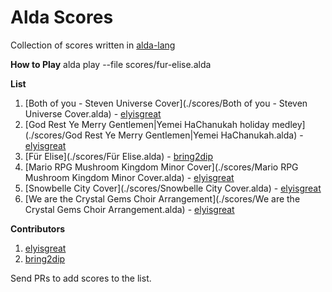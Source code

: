# Alda Scores
Collection of scores written in [alda-lang](https://github.com/alda-lang/alda) 

**How to Play**
alda play --file scores/fur-elise.alda

**List**
1. [Both of you - Steven Universe Cover](./scores/Both of you - Steven Universe Cover.alda) - [elyisgreat](https://github.com/elyisgreat)
1. [God Rest Ye Merry Gentlemen|Yemei HaChanukah holiday medley](./scores/God Rest Ye Merry Gentlemen|Yemei HaChanukah.alda) - [elyisgreat](https://github.com/elyisgreat)
1. [Für Elise](./scores/Für Elise.alda) - [bring2dip](https://github.com/bring2dip)
1. [Mario RPG Mushroom Kingdom Minor Cover](./scores/Mario RPG Mushroom Kingdom Minor Cover.alda) - [elyisgreat](https://github.com/elyisgreat)
1. [Snowbelle City Cover](./scores/Snowbelle City Cover.alda) - [elyisgreat](https://github.com/elyisgreat)
1. [We are the Crystal Gems Choir Arrangement](./scores/We are the Crystal Gems Choir Arrangement.alda) - [elyisgreat](https://github.com/elyisgreat)

**Contributors**
1. [elyisgreat](https://github.com/elyisgreat)
2. [bring2dip](https://github.com/bring2dip)

Send PRs to add scores to the list.



